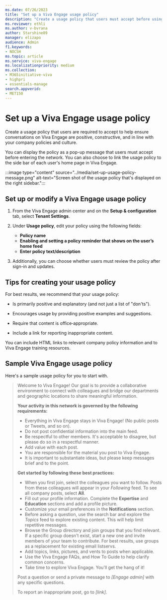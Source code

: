 ```yaml
---
ms.date: 07/26/2023
title: "Set up a Viva Engage usage policy"
description: "Create a usage policy that users must accept before using Viva Engage."
ms.reviewer: ethli
ms.author: v-bvrana
author: Starshine89
manager: elizapo
audience: Admin
f1.keywords:
- NOCSH
ms.topic: article
ms.service: viva-engage
ms.localizationpriority: medium
ms.collection:  
- M365initiative-viva
- highpri
- essentials-manage
search.appverid:
- MET150
---
```


# Set up a Viva Engage usage policy

Create a usage policy that users are required to accept to help ensure conversations on Viva Engage are positive, constructive, and in line with your company policies and culture.
  
You can display the policy as a pop-up message that users must accept before entering the network. You can also choose to link the usage policy to the side bar of each user's home page in Viva Engage. 

:::image type="content" source="../media/set-up-usage-policy-message.png" alt-text="Screen shot of the usage policy that's displayed on the right sidebar.":::
  
## Set up or modify a Viva Engage usage policy

1. From the Viva Engage admin center and on the **Setup & configuration** tab, select **Tenant Settings**.

2. Under **Usage policy**, edit your policy using the following fields:
    - **Policy name** 
    - **Enabling and setting a policy reminder that shows on the user’s home feed** 
    - **Enter policy text/description**

3. Additionally, you can choose whether users must review the policy after sign-in and updates.
  
## Tips for creating your usage policy

For best results, we recommend that your usage policy:
  
- Is primarily positive and explanatory (and not just a list of "don'ts").

- Encourages usage by providing positive examples and suggestions.

- Require that content is office‐appropriate.

- Include a link for reporting inappropriate content.

You can include HTML links to relevant company policy information and to Viva Engage training resources.
  
## Sample Viva Engage usage policy

Here's a sample usage policy for you to start with.

> Welcome to Viva Engage! Our goal is to provide a collaborative environment to connect with colleagues and bridge our departments and geographic locations to share meaningful information.  
>
> **Your activity in this network is governed by the following requirements:**
>
> - Everything in Viva Engage stays in Viva Engage! (No public posts or Tweets, and so on).
> - Do not post confidential information into the main feed.
> - Be respectful to other members. It's acceptable to disagree, but please do so in a respectful manner.
> - Add value with each post.
> - You are responsible for the material you post to Viva Engage.
> - It is important to substantiate ideas, but please keep messages brief and to the point.
>
> **Get started by following these best practices:**
>
> - When you first join, select the colleagues you want to follow. Posts from these colleagues will appear in your *Following* feed. To see all company posts, select **All**.
> - Fill out your profile information. Complete the **Expertise** and **Education** sections and add a profile picture.
> - Customize your email preferences in the **Notifications** section.
> - Before asking a question, use the search bar and explore the *Topics* feed to explore existing content. This will help limit repetitive messages.
> - Browse the Group directory and join groups that you find relevant. If a specific group doesn't exist, start a new one and invite members of your team to contribute. For best results, use groups as a replacement for existing email listservs.
> - Add topics, links, pictures, and vents to posts when applicable.
> - Use the Viva Engage FAQs, and How To Guide to help clarify common concerns.
> - Take time to explore Viva Engage. You'll get the hang of it!
>
> Post a question or send a private message to *[Engage admin]* with any specific questions.
>
> To report an inappropriate post, go to *[link]*.